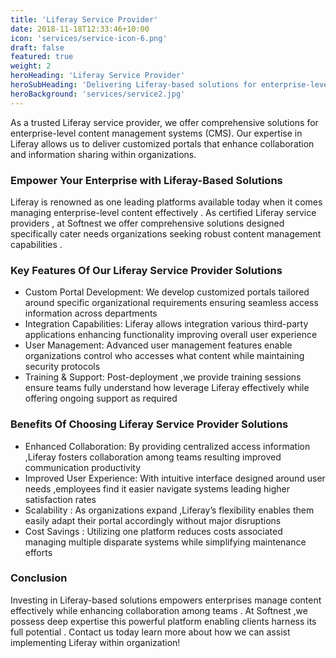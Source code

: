 ```yaml
---
title: 'Liferay Service Provider'
date: 2018-11-18T12:33:46+10:00
icon: 'services/service-icon-6.png'
draft: false
featured: true
weight: 2
heroHeading: 'Liferay Service Provider'
heroSubHeading: 'Delivering Liferay-based solutions for enterprise-level content management.'
heroBackground: 'services/service2.jpg'
---
```

As a trusted Liferay service provider, we offer comprehensive solutions for enterprise-level content management systems (CMS). Our expertise in Liferay allows us to deliver customized portals that enhance collaboration and information sharing within organizations.
### Empower Your Enterprise with Liferay-Based Solutions

Liferay is renowned as one leading platforms available today when it comes managing enterprise-level content effectively . As certified Liferay service providers , at Softnest we offer comprehensive solutions designed specifically cater needs organizations seeking robust content management capabilities .

### Key Features Of Our Liferay Service Provider Solutions

- Custom Portal Development: We develop customized portals tailored around specific organizational requirements ensuring seamless access information across departments
- Integration Capabilities: Liferay allows integration various third-party applications enhancing functionality improving overall user experience
- User Management: Advanced user management features enable organizations control who accesses what content while maintaining security protocols
- Training & Support: Post-deployment ,we provide training sessions ensure teams fully understand how leverage Liferay effectively while offering ongoing support as required

### Benefits Of Choosing Liferay Service Provider Solutions

- Enhanced Collaboration: By providing centralized access information ,Liferay fosters collaboration among teams resulting improved communication productivity
- Improved User Experience: With intuitive interface designed around user needs ,employees find it easier navigate systems leading higher satisfaction rates
- Scalability : As organizations expand ,Liferay’s flexibility enables them easily adapt their portal accordingly without major disruptions
- Cost Savings : Utilizing one platform reduces costs associated managing multiple disparate systems while simplifying maintenance efforts

### Conclusion

Investing in Liferay-based solutions empowers enterprises manage content effectively while enhancing collaboration among teams . At Softnest ,we possess deep expertise this powerful platform enabling clients harness its full potential . Contact us today learn more about how we can assist implementing Liferay within organization!